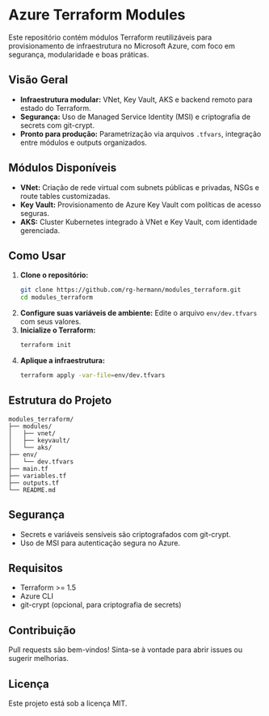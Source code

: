 # Azure Terraform Modules

Este repositório contém módulos Terraform reutilizáveis para provisionamento de infraestrutura no Microsoft Azure, com foco em segurança, modularidade e boas práticas.

## Visão Geral
- **Infraestrutura modular:** VNet, Key Vault, AKS e backend remoto para estado do Terraform.
- **Segurança:** Uso de Managed Service Identity (MSI) e criptografia de secrets com git-crypt.
- **Pronto para produção:** Parametrização via arquivos `.tfvars`, integração entre módulos e outputs organizados.

## Módulos Disponíveis
- **VNet:** Criação de rede virtual com subnets públicas e privadas, NSGs e route tables customizadas.
- **Key Vault:** Provisionamento de Azure Key Vault com políticas de acesso seguras.
- **AKS:** Cluster Kubernetes integrado à VNet e Key Vault, com identidade gerenciada.

## Como Usar
1. **Clone o repositório:**
   ```sh
   git clone https://github.com/rg-hermann/modules_terraform.git
   cd modules_terraform
   ```
2. **Configure suas variáveis de ambiente:**
   Edite o arquivo `env/dev.tfvars` com seus valores.
3. **Inicialize o Terraform:**
   ```sh
   terraform init
   ```
4. **Aplique a infraestrutura:**
   ```sh
   terraform apply -var-file=env/dev.tfvars
   ```

## Estrutura do Projeto
```
modules_terraform/
├── modules/
│   ├── vnet/
│   ├── keyvault/
│   └── aks/
├── env/
│   └── dev.tfvars
├── main.tf
├── variables.tf
├── outputs.tf
└── README.md
```

## Segurança
- Secrets e variáveis sensíveis são criptografados com git-crypt.
- Uso de MSI para autenticação segura no Azure.

## Requisitos
- Terraform >= 1.5
- Azure CLI
- git-crypt (opcional, para criptografia de secrets)

## Contribuição
Pull requests são bem-vindos! Sinta-se à vontade para abrir issues ou sugerir melhorias.

## Licença
Este projeto está sob a licença MIT.
